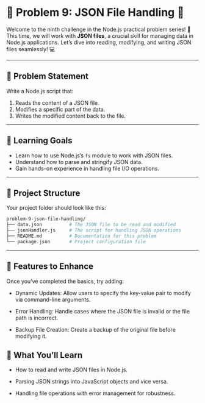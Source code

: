 # 🌟 Problem 9: JSON File Handling 🌟  

Welcome to the ninth challenge in the Node.js practical problem series! 🚀 This time, we will work with **JSON files**, a crucial skill for managing data in Node.js applications. Let’s dive into reading, modifying, and writing JSON files seamlessly! 💻  

---  

## 📝 Problem Statement  

Write a Node.js script that:  

1. Reads the content of a JSON file.  
2. Modifies a specific part of the data.  
3. Writes the modified content back to the file.  

---  

## 🎯 Learning Goals  

- Learn how to use Node.js’s `fs` module to work with JSON files.  
- Understand how to parse and stringify JSON data.  
- Gain hands-on experience in handling file I/O operations.  

---  

## 📂 Project Structure  

Your project folder should look like this:  

```bash  
problem-9-json-file-handling/  
├── data.json          # The JSON file to be read and modified  
├── jsonHandler.js     # The script for handling JSON operations  
├── README.md          # Documentation for this problem  
└── package.json       # Project configuration file  
```

---

## 🌟 Features to Enhance

Once you’ve completed the basics, try adding:

- Dynamic Updates: Allow users to specify the key-value pair to modify via command-line arguments.

- Error Handling: Handle cases where the JSON file is invalid or the file path is incorrect.

- Backup File Creation: Create a backup of the original file before modifying it.

## 🧠 What You’ll Learn

- How to read and write JSON files in Node.js.

- Parsing JSON strings into JavaScript objects and vice versa.

- Handling file operations with error management for robustness.
